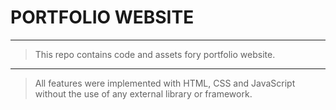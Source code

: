 # PORTFOLIO WEBSITE
---
> This repo contains code and assets fory portfolio website.
---
> All features were implemented with HTML, CSS and JavaScript without the use of any external library or framework.